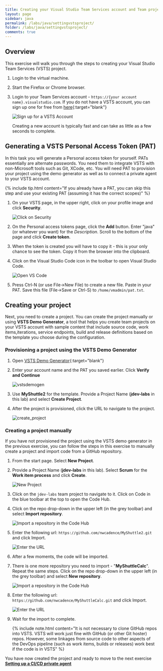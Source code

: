```yaml
---
title: Creating your Visual Studio Team Services account and Team project 
layout: page
sidebar: java
permalink: /labs/java/settingvstsproject/
folder: /labs/java/settingvstsproject/
comments: true
---
```


## Overview

This exercise will walk you through the steps to creating your Visual Studio Team Services (VSTS)  project.

1. Login to the virtual machine.

1. Start the Firefox or Chrome browser.

1. Login to your Team Services account - `https://{your account name}.visualstudio.com`. If you do not have a VSTS account, you can sign up one for free from [here](https://www.visualstudio.com/team-services/){:target="blank"}

   ![Sign up for a VSTS Account](images/newaccount.png)

   Creating a new account is typically fast and can take as little as a few seconds to complete.

## Generating a VSTS Personal Access Token (PAT)

In this task you will generate a Personal access token for yourself. PATs essentially are alternate passwords. You need them to integrate VSTS with non-Microsoft tools such as Git, XCode, etc. You will need PAT to provision your project using the demo generator as well as to connect a private agent to your VSTS account.

{% include tip.html content="If you already have a PAT, you can skip this step and use your existing PAT (assuming it has the correct scopes)" %}

1. On your VSTS page, in the upper right, click on your profile image and click **Security**.

    ![Click on Security](images/click-security.png)

1. On the Personal access tokens page, click the **Add** button. Enter "java" (or whatever you want) for the *Description*. Scroll to the bottom of the page and click **Create token**.

1. When the token is created you will have to copy it - this is your only chance to see the token. Copy it from the browser into the clipboard.

1. Click on the Visual Studio Code icon in the toolbar to open Visual Studio Code.

    ![Open VS Code](images/vs-code.png)

1. Press Ctrl-N (or use File->New File) to create a new file. Paste in your PAT. Save this file (File->Save or Ctrl-S) to `/home/vmadmin/pat.txt`.

## Creating your project

Next, you need to create a project. You can create the project manually or using **VSTS Demo Generator**, a tool that helps you create team projects on your VSTS account with sample content that include source code, work items,iterations, service endpoints, build and release definitions based on the template you choose during the configuration.

### Provisioning a project using the VSTS Demo Generator

1. Open [VSTS Demo Generator](https://vstsdemogenerator.azurewebsites.net){:target="blank"}

1. Enter your account name and the PAT you saved earlier. Click **Verify and Continue**

   ![vstsdemogen](images/vstsdemogen.png)

1. Use **MyShuttle2** for the template. Provide a Project Name (**jdev-labs** in this lab) and select **Create Project**.

1. After the project is provisioned, click the URL to navigate to the project.

   ![create_project](images/create_project.png)

### Creating a project manually

If you have not provisioned the project using the VSTS demo generator in the previous exercise, you can follow the steps in this exercise to manually create a project and import code from a GitHub repository.

1. From the start page. Select **New Project**.

1. Provide a Project Name (**jdev-labs** in this lab). Select **Scrum** for the **Work item process** and click **Create**.

    ![New Project](images/newproject.png)

1. Click on the `jdev-labs` team project to navigate to it. Click on Code in the blue toolbar at the top to open the Code Hub.

1. Click on the repo drop-down in the upper left (in the grey toolbar) and select **Import repository**.

    ![Import a repository in the Code Hub](images/import-repo.png)

1. Enter the following url: `https://github.com/nwcadence/MyShuttle2.git` and click Import.

    ![Enter the URL](images/import-myshuttle2-url.png)

1. After a few moments, the code will be imported.

1. There is one more repository you need to import - "**MyShuttleCalc**". Repeat the same steps.  Click on the repo drop-down in the upper left (in the grey toolbar) and select **New repository**.

    ![Import a repository in the Code Hub](images/import-repo.png)

1. Enter the following url: `https://github.com/nwcadence/MyShuttleCalc.git` and click Import.

    ![Enter the URL](images/import-myshuttlecalc-url.png)

1. Wait for the import to complete.

   {% include note.html content="It is not necessary to clone GitHub repos into VSTS. VSTS will work just fine with GitHub (or other Git hoster) repos. However, some linkages from source code to other aspects of the DevOps pipeline (such as work items, builds or releases) work best if the code is in VSTS" %}

You have now created the project and ready to move to the next exercise [**Setting up a CI/CD private agent**](../dockerbuildagent/)